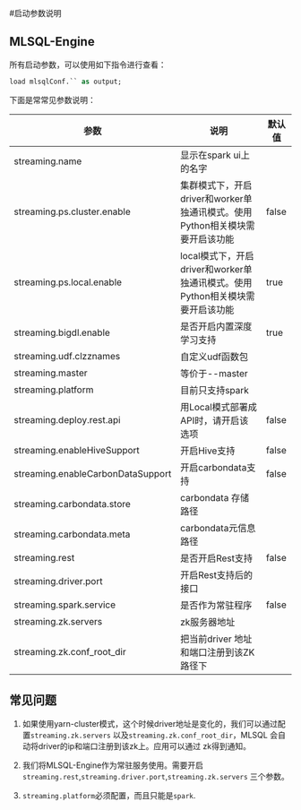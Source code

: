 #启动参数说明

## MLSQL-Engine

所有启动参数，可以使用如下指令进行查看：

```sql
load mlsqlConf.`` as output;
```

下面是常常见参数说明：


|参数 | 说明 |默认值|
|---- | --- |---- |
|streaming.name | 显示在spark ui上的名字 | |
|streaming.ps.cluster.enable | 集群模式下，开启driver和worker单独通讯模式。使用Python相关模块需要开启该功能  |false|
|streaming.ps.local.enable | local模式下，开启driver和worker单独通讯模式。使用Python相关模块需要开启该功能  |true|
|streaming.bigdl.enable | 是否开启内置深度学习支持  |true|
|streaming.udf.clzznames | 自定义udf函数包  ||
|streaming.master | 等价于--master  ||
|streaming.platform | 目前只支持spark  ||
|streaming.deploy.rest.api | 用Local模式部署成API时，请开启该选项  |false|
|streaming.enableHiveSupport | 开启Hive支持  |false|
|streaming.enableCarbonDataSupport| 开启carbondata支持  |false|
|streaming.carbondata.store | carbondata 存储路径  ||
|streaming.carbondata.meta | carbondata元信息路径  ||
|streaming.rest | 是否开启Rest支持  |false|
|streaming.driver.port | 开启Rest支持后的接口  ||
|streaming.spark.service | 是否作为常驻程序  |false|
|streaming.zk.servers | zk服务器地址  ||
|streaming.zk.conf_root_dir | 把当前driver 地址和端口注册到该ZK路径下  ||

## 常见问题

1. 如果使用yarn-cluster模式，这个时候driver地址是变化的，我们可以通过配置`streaming.zk.servers`
以及`streaming.zk.conf_root_dir`，MLSQL 会自动将driver的ip和端口注册到该zk上。应用可以通过
zk得到通知。

2. 我们将MLSQL-Engine作为常驻服务使用。需要开启 `streaming.rest`,`streaming.driver.port`,`streaming.zk.servers`
三个参数。

3. `streaming.platform`必须配置，而且只能是`spark`. 


